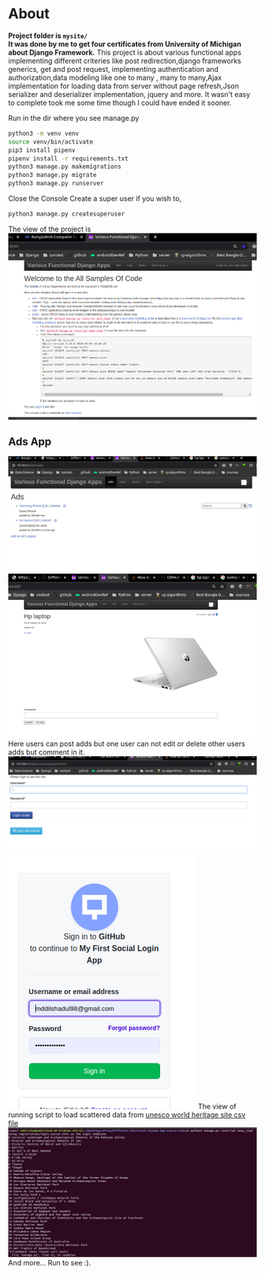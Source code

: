 # About
**Project folder is `mysite/`**  
**It was done by me to get four certificates from University of Michigan about Django Framework.**
This project is about various functional apps implementing different criteries like post redirection,django frameworks generics, get and post request, implementing authentication and authorization,data modeling like one to many , many to many,Ajax implementation for loading data from server without page refresh,Json serializer and deserializer implementation, jquery and more.
It wasn't easy to complete took me some time though I could have ended it sooner.

Run in the dir where you see manage.py   
```bash
python3 -m venv venv
source venv/bin/activate
pip3 install pipenv
pipenv install -r requirements.txt
python3 manage.py makemigrations
python3 manage.py migrate
python3 manage.py runserver
```
Close the Console Create a super user if you wish to,
```bash
python3 manage.py createsuperuser
```
The view of the project is
![project home page](/doc-images/home.png)
## Ads App
![Ads](/doc-images/ah1.png)
![Ads](/doc-images/ah2.png)
Here users can post adds but one user can not edit or delete other users adds but comment in it.
![](/doc-images/g1.png)
![](/doc-images/g2.png)
The view of running script to load scattered data from [unesco world heritage site csv file](https://raw.githubusercontent.com/19mddil/Different-functional-Django-App-Source-Codes/main/unesco/load.csv)
![view of script run](/doc-images/sr.png)
And more... Run to see :).
